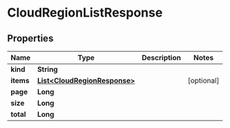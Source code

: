 

# CloudRegionListResponse


## Properties

Name | Type | Description | Notes
------------ | ------------- | ------------- | -------------
**kind** | **String** |  | 
**items** | [**List&lt;CloudRegionResponse&gt;**](CloudRegionResponse.md) |  |  [optional]
**page** | **Long** |  | 
**size** | **Long** |  | 
**total** | **Long** |  | 



